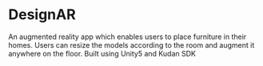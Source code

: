 # DesignAR
An augmented reality app which enables users to place furniture in their 
homes. Users can resize the models according to the room and augment it
anywhere on the floor. Built using Unity5 and Kudan SDK
